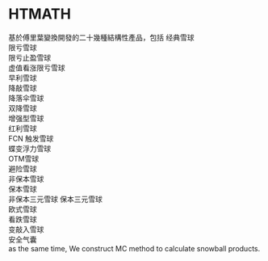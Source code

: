 # HTMATH
基於傅里葉變換開發的二十幾種結構性產品，包括
经典雪球	
限亏雪球	
限亏止盈雪球	
虚值看涨限亏雪球	
早利雪球	
降敲雪球	
降落伞雪球	
双降雪球	
增强型雪球	
红利雪球	
FCN	
触发雪球	
蝶变浮力雪球	
OTM雪球	
避险雪球	
非保本雪球	
保本雪球	
非保本三元雪球	
保本三元雪球	
欧式雪球		
看跌雪球	
变敲入雪球	
安全气囊	
as the same time, We construct MC method to calculate snowball products.
